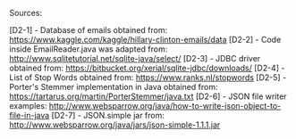 Sources:

[D2-1] - Database of emails obtained from: https://www.kaggle.com/kaggle/hillary-clinton-emails/data
[D2-2] - Code inside EmailReader.java was adapted from: http://www.sqlitetutorial.net/sqlite-java/select/
[D2-3] - JDBC driver obtained from: https://bitbucket.org/xerial/sqlite-jdbc/downloads/
[D2-4] - List of Stop Words obtained from: https://www.ranks.nl/stopwords
[D2-5] - Porter's Stemmer implementation in Java obtained from: https://tartarus.org/martin/PorterStemmer/java.txt
[D2-6] - JSON file writer examples: http://www.websparrow.org/java/how-to-write-json-object-to-file-in-java
[D2-7] - JSON.simple jar from: http://www.websparrow.org/java/jars/json-simple-1.1.1.jar
